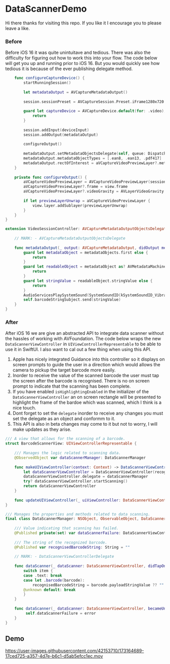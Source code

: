 # DataScannerDemo

Hi there thanks for visiting this repo. If you like it I encourage you to please leave a like.


### Before
Before iOS 16 it was quite unintuitave and tedious. There was also the difficulty for figuring out how to work this into your flow. 
The code below will get you up and running prior to iOS 16. But you would quickly see how tedious it is because of the ever publishing delegate method. 

```swift /// Configures the AvCaptureDevice.
    func configureCaptureDevice() {
        startRunningSession()
    
        let metadataOutput = AVCaptureMetadataOutput()
        
        session.sessionPreset = AVCaptureSession.Preset.iFrame1280x720
        
        guard let captureDevice = AVCaptureDevice.default(for: .video), let deviceInput = try? AVCaptureDeviceInput(device: captureDevice) else {
            return
        }
        
        session.addInput(deviceInput)
        session.addOutput(metadataOutput)
        
        configureOutput()
        
        metadataOutput.setMetadataObjectsDelegate(self, queue: DispatchQueue.main)
        metadataOutput.metadataObjectTypes = [.ean8, .ean13, .pdf417]
        metadataOutput.rectOfInterest = aVCaptureVideoPreviewLayer?.metadataOutputRectConverted(fromLayerRect: CGRect(x: view.frame.width * 0.065, y: view.center.y - 48, width: view.frame.width * 0.85, height: view.frame.width * 0.5)) ?? .zero
    }
    
    private func configureOutput() {
        aVCaptureVideoPreviewLayer = AVCaptureVideoPreviewLayer(session: session)
        aVCaptureVideoPreviewLayer?.frame = view.frame
        aVCaptureVideoPreviewLayer?.videoGravity = AVLayerVideoGravity.resizeAspectFill
        
        if let previewLayerUnwrap = aVCaptureVideoPreviewLayer {
            view.layer.addSublayer(previewLayerUnwrap)
        }
    }
}

extension VideoSessionController: AVCaptureMetadataOutputObjectsDelegate {
   
    // MARK: - AVCaptureMetadataOutputObjectsDelegate
    
    func metadataOutput(_ output: AVCaptureMetadataOutput, didOutput metadataObjects: [AVMetadataObject], from connection: AVCaptureConnection) {
        guard let metadataObject = metadataObjects.first else {
            return
        }
        guard let readableObject = metadataObject as? AVMetadataMachineReadableCodeObject else {
            return
        }
        guard let stringValue = readableObject.stringValue else {
            return
        }
        AudioServicesPlaySystemSound(SystemSoundID(kSystemSoundID_Vibrate))
        self.barcodeStringSubject.send(stringValue)
    }
}
```

### After 
After iOS 16 we are give an abstracted API to integrate data scanner without the hassles of working with AVFoundation. The code below wraps the new `DataScannerViewController` in `UIViewControllerRepresentable` to be able to use it in SwiftUI.
I also want to cal out a few thing when using this API.
1. Apple has nicely integrated Guidance into this controller so it displays on screen prompts to guide the user in a direction which would allows the camera to pickup the target barcode more easily.
2. Inorder to receive the value of the scanned barcode the user must tap the screen after the barcode is recognised. There is no on screen prompt to indicate that the scanning has been complete.
3. If you have enabled `isHighlightingEnabled` in the initializer of the `DataScannerViewController` an on screen rectangle will be presented to highlight the frame of the bardoe which was scanned, which I think is a nice touch.
4. Dont forget to set the `delegate` inorder to receive any changes you must set the delegate as an object and conformm to it.
5. This API is also in beta changes may come to it but not to worry, I will make updates as they arise.
```swift
/// A view that allows for the scanning of a barcode.
struct BarcodeScannerView: UIViewControllerRepresentable {
    
    /// Manages the logic related to scanning data.
    @ObservedObject var dataScannerManager: DataScannerManager
    
    func makeUIViewController(context: Context) -> DataScannerViewController {
        let dataScannerViewController = DataScannerViewController(recognizedDataTypes: [.barcode(symbologies: [.upce,.ean8,.ean13])], qualityLevel: .fast, isHighlightingEnabled: true)
        dataScannerViewController.delegate = dataScannerManager
        try? dataScannerViewController.startScanning()
        return dataScannerViewController
    }
    
    func updateUIViewController(_ uiViewController: DataScannerViewController, context: Context) {}
}
```
```swift
/// Manages the properties and methods related to data scanning.
final class DataScannerManager: NSObject, ObservableObject, DataScannerViewControllerDelegate {
    
    /// Value indicating that scanning has failed.
    @Published private(set) var dataScannerFailure: DataScannerViewController.ScanningUnavailable?
    
    /// The string of the recognized barcode.
    @Published var recognisedBarcodeString: String = ""
   
    // MARK: - DataScannerViewControllerDelegate
    
    func dataScanner(_ dataScanner: DataScannerViewController, didTapOn item: RecognizedItem) {
        switch item {
        case .text: break
        case let .barcode(barcode):
            recognisedBarcodeString = barcode.payloadStringValue ?? ""
        @unknown default: break
        }
    }
    
    func dataScanner(_ dataScanner: DataScannerViewController, becameUnavailableWithError error: DataScannerViewController.ScanningUnavailable) {
         self.dataScannerFailure = error
    }
}
```
## Demo


https://user-images.githubusercontent.com/42153710/173164689-17ced725-a357-4d7e-b6c1-d5ab5efcc1ec.mov



